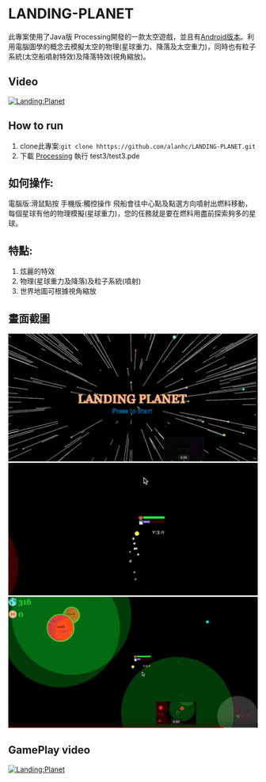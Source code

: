 LANDING-PLANET
=====
此專案使用了Java版 Processing開發的一款太空遊戲，並且有[Android版本](https://github.com/alanhc/LANDING-PLANET/tree/master/phone_class)。利用電腦圖學的概念去模擬太空的物理(星球重力、降落及太空重力)，同時也有粒子系統(太空船噴射特效)及降落特效(視角縮放)。

## Video
[![Landing:Planet](http://img.youtube.com/vi/sISmhfmjx60/0.jpg)](https://youtu.be/sISmhfmjx60)
## How to run
1. clone此專案:`git clone hhttps://github.com/alanhc/LANDING-PLANET.git`
2. 下載 [Processing](https://processing.org/) 執行 test3/test3.pde

## 如何操作:
電腦版:滑鼠點按
手機版:觸控操作
飛船會往中心點及點選方向噴射出燃料移動，每個星球有他的物理模擬(星球重力)，您的任務就是要在燃料用盡前探索夠多的星球。

## 特點:
1. 炫麗的特效
2. 物理(星球重力及降落)及粒子系統(噴射)
3. 世界地圖可根據視角縮放

## 畫面截圖
![](img/Screen1.png)
![](img/Screen2.png)
![](img/Screen3.png)

## GamePlay video
[![Landing:Planet](http://img.youtube.com/vi/isT04Gth1wA/0.jpg)](https://youtu.be/isT04Gth1wA)
